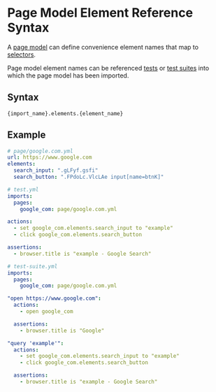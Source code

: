 # Page Model Element Reference Syntax

A [page model](/page-model-syntax.md) can define convenience element names that map to [selectors](/selector-syntax.md).

Page model element names can be referenced [tests](/test-syntax.md) or [test suites](/test-suite-syntax.md) into which
the page model has been imported.

## Syntax

`{import_name}.elements.{element_name}`

## Example

```yaml
# page/google.com.yml
url: https://www.google.com
elements:
  search_input: ".gLFyf.gsfi"
  search_button: ".FPdoLc.VlcLAe input[name=btnK]"
```

```yaml
# test.yml
imports:
  pages:
    google_com: page/google.com.yml

actions:
  - set google_com.elements.search_input to "example"
  - click google_com.elements.search_button

assertions:
  - browser.title is "example - Google Search"
```

```yaml
# test-suite.yml
imports:
  pages:
    google_com: page/google.com.yml

"open https://www.google.com":
  actions:
    - open google_com

  assertions:
    - browser.title is "Google"

"query 'example'":
  actions:
    - set google_com.elements.search_input to "example"
    - click google_com.elements.search_button

  assertions:
    - browser.title is "example - Google Search"
```
